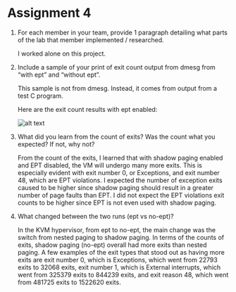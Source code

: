 # Assignment 4

1. For each member in your team, provide 1 paragraph detailing what parts of the lab that member implemented / researched. 
   
   I worked alone on this project.
   
2. Include a sample of your print of exit count output from dmesg from “with ept” and “without ept”. 

   This sample is not from dmesg. Instead, it comes from output from a test C program.
   
   Here are the exit count results with ept enabled:
   
   ![alt text](?raw=true)
   
3. What did you learn from the count of exits? Was the count what you expected? If not, why not? 

   From the count of the exits, I learned that with shadow paging enabled and EPT disabled, the VM will undergo many more exits. This is especially
   evident with exit number 0, or Exceptions, and exit number 48, which are EPT violations. I expected the number of exception exits caused to be higher
   since shadow paging should result in a greater number of page faults than EPT. I did not expect the EPT violations exit counts to be higher since EPT
   is not even used with shadow paging.
   
4. What changed between the two runs (ept vs no-ept)?

   In the KVM hypervisor, from ept to no-ept, the main change was the switch from nested paging to shadow paging. In terms of the counts of exits, shadow
   paging (no-ept) overall had more exits than nested paging. A few examples of the exit types that stood out as having more exits are exit number 0, which
   is Exceptions, which went from 22793 exits to 32068 exits, exit number 1, which is External interrupts, which went from 325379 exits to 844239 exits, and 
   exit reason 48, which went from 481725 exits to 1522620 exits.
